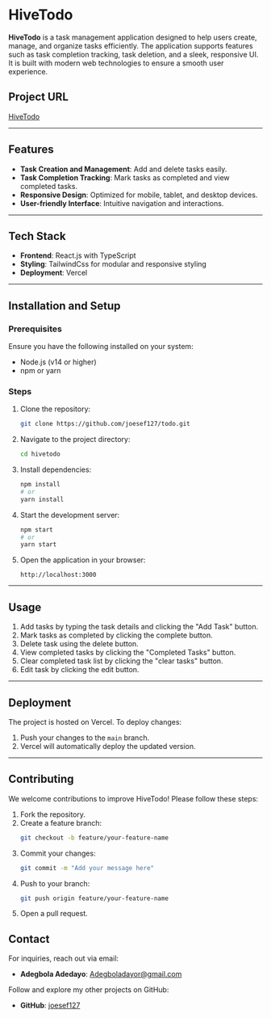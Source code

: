 # HiveTodo

**HiveTodo** is a task management application designed to help users create, manage, and organize tasks efficiently. The application supports features such as task completion tracking, task deletion, and a sleek, responsive UI. It is built with modern web technologies to ensure a smooth user experience.

## Project URL
[HiveTodo](https://hivetodo2.vercel.app)

---

## Features
- **Task Creation and Management**: Add and delete tasks easily.
- **Task Completion Tracking**: Mark tasks as completed and view completed tasks.
- **Responsive Design**: Optimized for mobile, tablet, and desktop devices.
- **User-friendly Interface**: Intuitive navigation and interactions.

---

## Tech Stack
- **Frontend**: React.js with TypeScript
- **Styling**: TailwindCss for modular and responsive styling
- **Deployment**: Vercel

---

## Installation and Setup

### Prerequisites
Ensure you have the following installed on your system:
- Node.js (v14 or higher)
- npm or yarn

### Steps
1. Clone the repository:
   ```bash
   git clone https://github.com/joesef127/todo.git
   ```

2. Navigate to the project directory:
   ```bash
   cd hivetodo
   ```

3. Install dependencies:
   ```bash
   npm install
   # or
   yarn install
   ```

4. Start the development server:
   ```bash
   npm start
   # or
   yarn start
   ```

5. Open the application in your browser:
   ```
   http://localhost:3000
   ```


---

## Usage
1. Add tasks by typing the task details and clicking the "Add Task" button.
2. Mark tasks as completed by clicking the complete button.
3. Delete task using the delete button.
4. View completed tasks by clicking the "Completed Tasks" button.
5. Clear completed task list by clicking the "clear tasks" button.
6. Edit task by clicking the edit button.



---

## Deployment
The project is hosted on Vercel. To deploy changes:
1. Push your changes to the `main` branch.
2. Vercel will automatically deploy the updated version.

---

## Contributing
We welcome contributions to improve HiveTodo! Please follow these steps:
1. Fork the repository.
2. Create a feature branch:
   ```bash
   git checkout -b feature/your-feature-name
   ```
3. Commit your changes:
   ```bash
   git commit -m "Add your message here"
   ```
4. Push to your branch:
   ```bash
   git push origin feature/your-feature-name
   ```
5. Open a pull request.


## Contact
For inquiries, reach out via email:
- **Adegbola Adedayo**: [Adegboladayor@gmail.com](mailto:Adegboladayor@gmail.com)

Follow and explore my other projects on GitHub:
- **GitHub**: [joesef127](https://github.com/joesef127)

